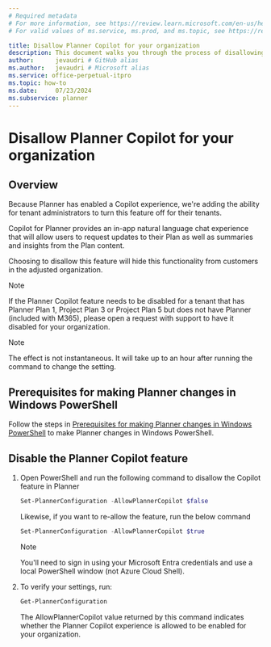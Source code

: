 ```yaml
---
# Required metadata
# For more information, see https://review.learn.microsoft.com/en-us/help/platform/learn-editor-add-metadata?branch=main
# For valid values of ms.service, ms.prod, and ms.topic, see https://review.learn.microsoft.com/en-us/help/platform/metadata-taxonomies?branch=main

title: Disallow Planner Copilot for your organization
description: This document walks you through the process of disallowing the Planner Copilot feature for your organization through our PowerShell suite
author:      jevaudri # GitHub alias
ms.author:   jevaudri # Microsoft alias
ms.service: office-perpetual-itpro
ms.topic: how-to
ms.date:     07/23/2024
ms.subservice: planner
---
```


# Disallow Planner Copilot for your organization

## Overview

Because Planner has enabled a Copilot experience, we're adding the ability for tenant administrators to turn this feature off for their tenants.

Copilot for Planner provides an in-app natural language chat experience that will allow users to request updates to their Plan as well as summaries and insights from the Plan content.

Choosing to disallow this feature will hide this functionality from customers in the adjusted organization.

> [!NOTE]
> If the Planner Copilot feature needs to be disabled for a tenant that has Planner Plan 1, Project Plan 3 or Project Plan 5 but does not have Planner (included with M365), please open a request with support to have it disabled for your organization.

> [!NOTE]
> The effect is not instantaneous. It will take up to an hour after running the command to change the setting.
## Prerequisites for making Planner changes in Windows PowerShell

Follow the steps in [Prerequisites for making Planner changes in Windows PowerShell](prerequisites-for-powershell.md) to make Planner changes in Windows PowerShell.

## Disable the Planner Copilot feature

1. Open PowerShell and run the following command to disallow the Copilot feature in Planner

      ```PowerShell
   Set-PlannerConfiguration -AllowPlannerCopilot $false
   ```
   
      Likewise, if you want to re-allow the feature, run the below command 

      ```PowerShell
   Set-PlannerConfiguration -AllowPlannerCopilot $true
   ```
   
   > [!NOTE]
   > You'll need to sign in using your Microsoft Entra credentials and use a local PowerShell window (not Azure Cloud Shell).

1. To verify your settings, run:

      ```PowerShell
   Get-PlannerConfiguration
   ```

   The AllowPlannerCopilot value returned by this command indicates whether the Planner Copilot experience is allowed to be enabled for your organization.
   
